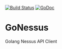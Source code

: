 [![Build Status](https://travis-ci.org/kkirsche/GoNessus.svg?branch=master)](https://travis-ci.org/kkirsche/GoNessus) [![GoDoc](https://godoc.org/github.com/kkirsche/GoNessus?status.svg)](https://godoc.org/github.com/kkirsche/GoNessus)

# GoNessus
Golang Nessus API Client
